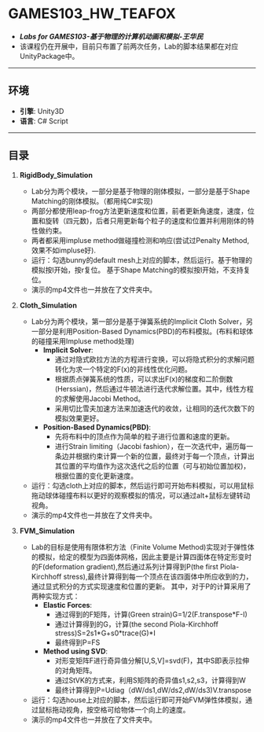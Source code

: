 # GAMES103_HW_TEAFOX
* ***Labs for GAMES103-基于物理的计算机动画和模拟-王华民***
* 该课程仍在开展中，目前只布置了前两次任务，Lab的脚本结果都在对应UnityPackage中。

***
## 环境
* **引擎**: Unity3D
* **语言**: C# Script
***

## 目录
1. **RigidBody_Simulation**  
    - Lab分为两个模块，一部分是基于物理的刚体模拟，一部分是基于Shape Matching的刚体模拟。（都用纯C#实现)
    - 两部分都使用leap-frog方法更新速度和位置，前者更新角速度，速度，位置和旋转（四元数)，后者只用更新每个粒子的速度和位置并利用刚体的特性做约束。
    - 两者都采用impluse method做碰撞检测和响应(尝试过Penalty Method,效果不如impluse好).
    - 运行：勾选bunny的default mesh上对应的脚本，然后运行。基于物理的模拟按l开始，按r复位。
    基于Shape Matching的模拟按l开始，不支持复位。
    - 演示的mp4文件也一并放在了文件夹中。

2. **Cloth_Simulation**  
    - Lab分为两个模块，第一部分是基于弹簧系统的Implicit Cloth Solver，另一部分是利用Position-Based Dynamics(PBD)的布料模拟。(布料和球体的碰撞采用Impluse method处理)
        - **Implicit Solver**:
        	- 通过对隐式欧拉方法的方程进行变换，可以将隐式积分的求解问题转化为求一个特定的F(x)的非线性优化问题。
        	- 根据质点弹簧系统的性质，可以求出F(x)的梯度和二阶倒数(Herssian)，然后通过牛顿法进行迭代求解位置。其中，线性方程的求解使用Jacobi Method。
        	- 采用切比雪夫加速方法来加速迭代的收敛，让相同的迭代次数下的模拟效果更好。
        - **Position-Based Dynamics(PBD)**:
        	- 先将布料中的顶点作为简单的粒子进行位置和速度的更新。
        	- 进行Strain limiting（Jacobi fashion），在一次迭代中，遍历每一条边并根据约束计算一个新的位置，最终对于每一个顶点，计算出其位置的平均值作为这次迭代之后的位置（可与初始位置加权)，根据位置的变化更新速度。
	- 运行：勾选cloth上对应的脚本，然后运行即可开始布料模拟，可以用鼠标拖动球体碰撞布料以更好的观察模拟的情况，可以通过alt+鼠标左键转动视角。
	- 演示的mp4文件也一并放在了文件夹中。

1. **FVM_Simulation**  
	- Lab的目标是使用有限体积方法（Finite Volume Method)实现对于弹性体的模拟，给定的模型为四面体网格，因此主要是计算四面体在特定形变时的F(deformation gradient),然后通过系列计算得到P(the first Piola-Kirchhoff stress),最终计算得到每一个顶点在该四面体中所应收到的力，通过显式积分的方式实现速度和位置的更新。
	其中，对于P的计算采用了两种实现方式：
		- **Elastic Forces**:
        	- 通过得到的F矩阵，计算(Green strain)G=1/2(F.transpose\*F-I)
        	- 通过计算得到的G，计算(the second Piola-Kirchhoff stress)S=2s1\*G+s0*trace(G)\*I
        	- 最终得到P=FS
        - **Method using SVD**:
        	- 对形变矩阵F进行奇异值分解[U,S,V]=svd(F)，其中S即表示拉伸的对角矩阵。
        	- 通过StVK的方式来，利用S矩阵的奇异值s1,s2,s3，计算得到W
        	- 最终计算得到P=Udiag（dW/ds1,dW/ds2,dW/ds3)V.transpose
    - 运行：勾选house上对应的脚本，然后运行即可开始FVM弹性体模拟，通过鼠标拖动视角，按空格可给物体一个向上的速度。
	- 演示的mp4文件也一并放在了文件夹中。




